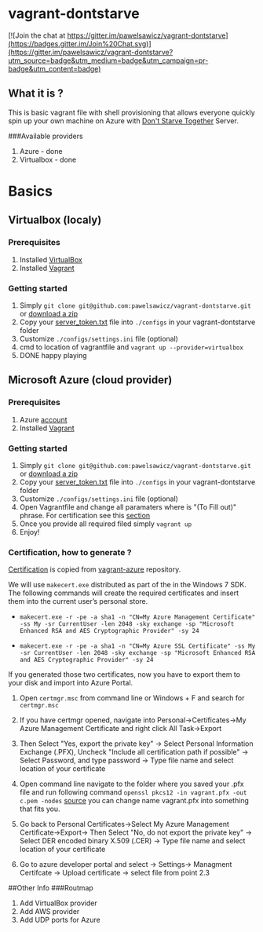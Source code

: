 # vagrant-dontstarve

[![Join the chat at https://gitter.im/pawelsawicz/vagrant-dontstarve](https://badges.gitter.im/Join%20Chat.svg)](https://gitter.im/pawelsawicz/vagrant-dontstarve?utm_source=badge&utm_medium=badge&utm_campaign=pr-badge&utm_content=badge)

## What it is ?
This is basic vagrant file with shell provisioning that allows everyone quickly spin up your own machine on Azure with [Don't Starve Together](http://www.dontstarvegame.com/) Server.

###Available providers 
1. Azure - done
2. Virtualbox - done 

# Basics 

## Virtualbox (localy) 

### Prerequisites
1. Installed [VirtualBox](https://www.virtualbox.org/)
2. Installed [Vagrant](https://www.vagrantup.com)

### Getting started
1. Simply ```git clone git@github.com:pawelsawicz/vagrant-dontstarve.git``` or [download a zip](https://github.com/pawelsawicz/vagrant-dontstarve/archive/master.zip)
2. Copy your [server_token.txt](http://dont-starve-game.wikia.com/wiki/Guides/Don%E2%80%99t_Starve_Together_Dedicated_Servers#Server_Tokens) file into ```./configs```  in your vagrant-dontstarve folder 
4. Customize ```./configs/settings.ini``` file (optional)
5. cmd to location of vagrantfile and ```vagrant up --provider=virtualbox```
6. DONE happy playing

## Microsoft Azure (cloud provider)

### Prerequisites
1. Azure [account](https://account.windowsazure.com)
2. Installed [Vagrant](https://www.vagrantup.com)

### Getting started

1. Simply ```git clone git@github.com:pawelsawicz/vagrant-dontstarve.git``` or [download a zip](https://github.com/pawelsawicz/vagrant-dontstarve/archive/master.zip)
2. Copy your [server_token.txt](http://dont-starve-game.wikia.com/wiki/Guides/Don%E2%80%99t_Starve_Together_Dedicated_Servers#Server_Tokens) file into ```./configs```  in your vagrant-dontstarve folder
3. Customize ```./configs/settings.ini``` file (optional)
4. Open Vagrantfile and change all paramaters where is "(To Fill out)" phrase. For certification see this [section](https://github.com/pawelsawicz/vagrant-dontstarve#certification-how-to-generate-)
5. Once you provide all required filed simply ```vagrant up``` 
6. Enjoy!

### Certification, how to generate ?
[Certification](https://github.com/MSOpenTech/vagrant-azure#certificate-generation) is copied from [vagrant-azure](https://github.com/MSOpenTech/vagrant-azure) repository.

We will use ```makecert.exe``` distributed as part of the in the Windows 7 SDK. The following commands will create the required certificates and insert them into the current user’s personal store.

* ```makecert.exe -r -pe -a sha1 -n "CN=My Azure Management Certificate" -ss My -sr CurrentUser -len 2048 -sky exchange -sp "Microsoft Enhanced RSA and AES Cryptographic Provider" -sy 24```

* ```makecert.exe -r -pe -a sha1 -n "CN=My Azure SSL Certificate" -ss My -sr CurrentUser -len 2048 -sky exchange -sp "Microsoft Enhanced RSA and AES Cryptographic Provider" -sy 24```

If you generated those two certificates, now you have to export them to your disk and import into Azure Portal.

1. Open ```certmgr.msc``` from command line or Windows + F and search for ```certmgr.msc```

2. If you have certmgr opened, navigate into Personal->Certificates->My Azure Management Certificate and right click All Task->Export

  1. Then Select "Yes, export the private key" -> Select Personal Information Exchange (.PFX), Uncheck "Include all certification path if possible" -> Select Password, and type password -> Type file name and select location of your certificate

  2. Open command line navigate to the folder where you saved your .pfx file and run following command ```openssl pkcs12 -in vagrant.pfx -out c.pem -nodes``` [source](https://github.com/MSOpenTech/vagrant-azure/issues/25#issue-38745468) you can change name vagrant.pfx into something that fits you.

  3. Go back to Personal Certificates->Select My Azure Management Certificate->Export-> Then Select "No, do not export the private key" -> Select DER encoded binary X.509 (.CER) -> Type file name and select location of your certificate

3. Go to azure developer portal and select -> Settings-> Managment Certifcate -> Upload certificate -> select file from point 2.3 

##Other Info
###Routmap

1. Add VirtualBox provider
2. Add AWS provider
3. Add UDP ports for Azure

